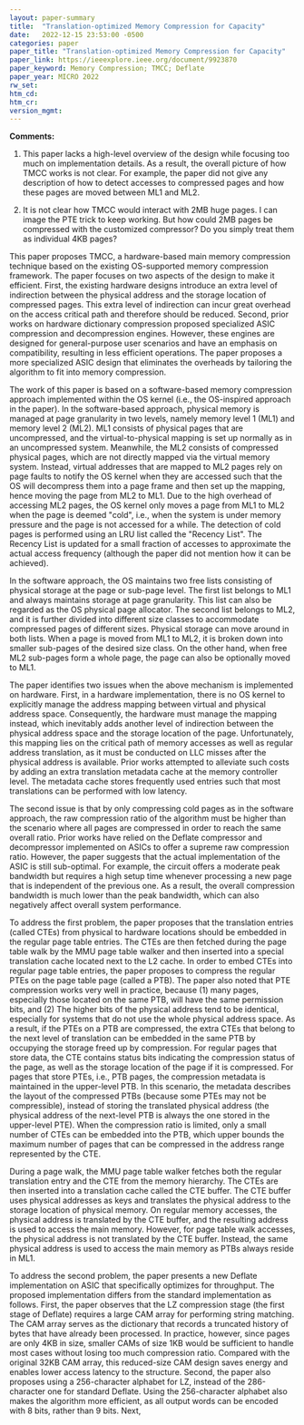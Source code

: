 ```yaml
---
layout: paper-summary
title:  "Translation-optimized Memory Compression for Capacity"
date:   2022-12-15 23:53:00 -0500
categories: paper
paper_title: "Translation-optimized Memory Compression for Capacity"
paper_link: https://ieeexplore.ieee.org/document/9923870
paper_keyword: Memory Compression; TMCC; Deflate
paper_year: MICRO 2022
rw_set:
htm_cd:
htm_cr:
version_mgmt:
---
```


**Comments:**

1. This paper lacks a high-level overview of the design while focusing too much on implementation details. 
As a result, the overall picture of how TMCC works is not clear. For example, the paper did not give any
description of how to detect accesses to compressed pages and how these pages are moved between ML1 and ML2.

2. It is not clear how TMCC would interact with 2MB huge pages. I can image the PTE trick to keep working.
But how could 2MB pages be compressed with the customized compressor? Do you simply treat them as individual 4KB pages?

This paper proposes TMCC, a hardware-based main memory compression technique based on the existing OS-supported 
memory compression framework. The paper focuses on two aspects of the design to make it efficient. First, the 
existing hardware designs introduce an extra level of indirection between the physical address and the storage location
of compressed pages. This extra level of indirection can incur great overhead on the access critical path and 
therefore should be reduced. Second, prior works on hardware dictionary compression proposed specialized ASIC 
compression and decompression engines. However, these engines are designed for general-purpose user scenarios and 
have an emphasis on compatibility, resulting in less efficient operations. The paper proposes a more specialized 
ASIC design that eliminates the overheads by tailoring the algorithm to fit into memory compression.

The work of this paper is based on a software-based memory compression approach implemented within the OS kernel 
(i.e., the OS-inspired approach in the paper). In the software-based approach, physical memory is managed at 
page granularity in two levels, namely memory level 1 (ML1) and memory level 2 (ML2). ML1 consists of physical pages
that are uncompressed, and the virtual-to-physical mapping is set up normally as in an uncompressed system. Meanwhile,
the ML2 consists of compressed physical pages, which are not directly mapped via the virtual memory system. 
Instead, virtual addresses that are mapped to ML2 pages rely on page faults to notify the OS kernel when they are 
accessed such that the OS will decompress them into a page frame and then set up the mapping, hence moving the 
page from ML2 to ML1.
Due to the high overhead of accessing ML2 pages, the OS kernel only moves a page from ML1 to ML2 when the page is 
deemed "cold", i.e., when the system is under memory pressure and the page is not accessed for a while. 
The detection of cold pages is performed using an LRU list called the "Recency List". The Recency List is updated
for a small fraction of accesses to approximate the actual access frequency (although the paper did not mention how
it can be achieved).

In the software approach, the OS maintains two free lists consisting of physical storage at the page or sub-page level.
The first list belongs to ML1 and always maintains storage at page granularity. This list can also be regarded as the 
OS physical page allocator. The second list belongs to ML2, and it is further divided into different size classes to 
accommodate compressed pages of different sizes. Physical storage can move around in both lists. When a page 
is moved from ML1 to ML2, it is broken down into smaller sub-pages of the desired size class. On the other hand, when
free ML2 sub-pages form a whole page, the page can also be optionally moved to ML1.

The paper identifies two issues when the above mechanism is implemented on hardware. First, in a hardware 
implementation, there is no OS kernel to explicitly manage the address mapping between virtual and physical address
space. Consequently, the hardware must manage the mapping instead, which inevitably adds another level of indirection
between the physical address space and the storage location of the page. 
Unfortunately, this mapping lies on the critical path of memory accesses as well as regular address translation, as 
it must be conducted on LLC misses after the physical address is available. 
Prior works attempted to alleviate such costs by adding an extra translation metadata cache at the memory controller
level. The metadata cache stores frequently used entries such that most translations can be performed with low latency.

The second issue is that by only compressing cold pages as in the software approach, the raw compression ratio of the 
algorithm must be higher than the scenario where all pages are compressed in order to reach the same overall ratio.
Prior works have relied on the Deflate compressor and decompressor implemented on ASICs to offer a supreme raw
compression ratio. However, the paper suggests that the actual implementation of the ASIC is still sub-optimal.
For example, the circuit offers a moderate peak bandwidth but requires a high setup time whenever processing
a new page that is independent of the previous one. As a result, the overall compression bandwidth is much lower 
than the peak bandwidth, which can also negatively affect overall system performance.

To address the first problem, the paper proposes that the translation entries (called CTEs) from physical to hardware
locations should be embedded in the regular page table entries. The CTEs are then fetched during the page table walk
by the MMU page table walker and then inserted into a special translation cache located next to the L2 cache.
In order to embed CTEs into regular page table entries, the paper proposes to compress the regular PTEs on the page 
table page (called a PTB). The paper also noted that PTE compression works very well in practice, because (1) many
pages, especially those located on the same PTB, will have the same permission bits, and (2) The higher bits of the 
physical address tend to be identical, especially for systems that do not use the whole physical address space.
As a result, if the PTEs on a PTB are compressed, the extra CTEs that belong to the next level of translation can
be embedded in the same PTB by occupying the storage freed up by compression.
For regular pages that store data, the CTE contains status bits indicating the compression status of the page,
as well as the storage location of the page if it is compressed. 
For pages that store PTEs, i.e., PTB pages, the compression metadata is maintained in the upper-level PTB. 
In this scenario, the metadata describes the layout of the compressed PTBs (because some PTEs may not be 
compressible), instead of storing the translated physical address (the physical address of the next-level
PTB is always the one stored in the upper-level PTE). 
When the compression ratio is limited, only a small number of CTEs can be embedded into the PTB, which upper bounds
the maximum number of pages that can be compressed in the address range represented by the CTE.

During a page walk, the MMU page table walker fetches both the regular translation entry and the CTE from the 
memory hierarchy. The CTEs are then inserted into a translation cache called the CTE buffer. The CTE buffer uses 
physical addresses as keys and translates the physical address to the storage location of physical memory. 
On regular memory accesses, the physical address is translated by the CTE buffer, and the resulting address
is used to access the main memory. However, for page table walk accesses, the physical address is not translated
by the CTE buffer. Instead, the same physical address is used to access the main memory as PTBs always reside in ML1.

To address the second problem, the paper presents a new Deflate implementation on ASIC that specifically optimizes 
for throughput. 
The proposed implementation differs from the standard implementation as follows.
First, the paper observes that the LZ compression stage (the first stage of Deflate) requires a large CAM array 
for performing string matching. The CAM array serves as the dictionary that records a truncated history of bytes 
that have already been processed. In practice, however, since pages are only 4KB in size, smaller CAMs of size 1KB
would be sufficient to handle most cases without losing too much compression ratio. Compared with the original 32KB
CAM array, this reduced-size CAM design saves energy and enables lower access latency to the structure.
Second, the paper also proposes using a 256-character alphabet for LZ, instead of the 286-character one for standard 
Deflate. Using the 256-character alphabet also makes the algorithm more efficient, as all output words can be encoded 
with 8 bits, rather than 9 bits.
Next,